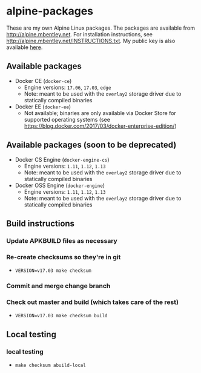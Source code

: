 alpine-packages
===============

These are my own Alpine Linux packages.  The packages are available from http://alpine.mbentley.net.  For installation instructions, see http://alpine.mbentley.net/INSTRUCTIONS.txt.  My public key is also available [here](./repo/mbentley@mbentley.net-5865c989.rsa.pub).

## Available packages
  * Docker CE (`docker-ce`)
    * Engine versions: `17.06`, `17.03`, `edge`
    * Note: meant to be used with the `overlay2` storage driver due to statically compiled binaries
  * Docker EE (`docker-ee`)
    * Not available; binaries are only available via Docker Store for supported operating systems (see https://blog.docker.com/2017/03/docker-enterprise-edition/)

## Available packages (soon to be deprecated)
  * Docker CS Engine (`docker-engine-cs`)
    * Engine versions: `1.11`, `1.12`, `1.13`
    * Note: meant to be used with the `overlay2` storage driver due to statically compiled binaries
  * Docker OSS Engine (`docker-engine`)
    * Engine versions: `1.11`, `1.12`, `1.13`
    * Note: meant to be used with the `overlay2` storage driver due to statically compiled binaries

## Build instructions

### Update APKBUILD files as necessary

### Re-create checksums so they're in git
  * `VERSION=v17.03 make checksum`

### Commit and merge change branch

### Check out master and build (which takes care of the rest)
  * `VERSION=v17.03 make checksum build`

## Local testing

### local testing
  * `make checksum abuild-local`
